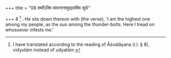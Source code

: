 +++
title = "08 वर्ष्मोऽस्मि समानानामुद्यतामिव सूर्यः"

+++
8 [^4] . He sits down thereon with (the verse), 'I am the highest one among my people, as the sun among the thunder-bolts. Here I tread on whosoever infests me.'


[^4]:  I have translated according to the reading of Āśvalāyana (l.l. § 8), vidyutām instead of udyatām.

